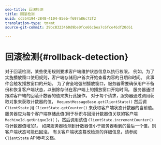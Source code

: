 ```yaml
---
seo-title: 回滚检测
title: 回滚检测
uuid: cc554194-2848-4104-85eb-f697a86c72f2
translation-type: tm+mt
source-git-commit: 29bc8323460d9be0fce66cbea7c6fce46df20d61

---
```



# 回滚检测{#rollback-detection}

对于回滚检测，某些使用规则要求客户端维护状态信息以执行权限。 例如，为了实施播放窗口使用规则，客户端存储用户首次开始查看内容的日期和时间。 此事件会触发播放窗口的开始。 为了安全地强制播放窗口，服务器需要确保用户不备份和恢复客户端状态，以删除存储在客户端上的播放窗口开始时间。 服务器通过跟踪客户端的回滚计数器的值来执行此操作。 对于每个请求，服务器通过调用获取对象来获取计数器的值， `RequestMessageBase.getClientState()` 然后调 `ClientState` 用 `ClientState.getCounter()` 来获取客户端状态计数器的当前值。 服务器应为每个客户端存储此值(用于标识与回滚计数器值关联的客户端 `MachineId.getUniqueId()` )，然后调用该值 `ClientState.incrementCounter()` 将计数器值增加1。 如果服务器检测到计数器值小于服务器看到的最后一个值，则客户端状态可能已回滚。 有关客户端状态篡改检测的详细信息，请参阅 `ClientState` API参考文档。
